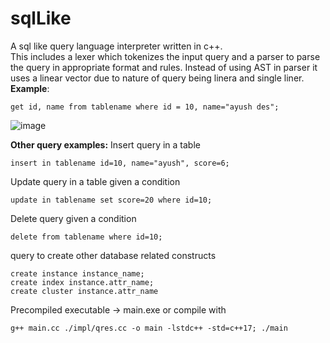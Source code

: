 # sqlLike
A sql like query language interpreter written in c++.<br>
This includes a lexer which tokenizes the input query and a parser to parse the query in appropriate format and rules.
Instead of using AST in parser it uses a linear vector due to nature of query being linera and single liner.<br>
**Example**:
```
get id, name from tablename where id = 10, name="ayush des";
```
![image](https://github.com/ayush18023/sqlLike/assets/80062397/0329ca07-23db-498c-88f4-07b2e0136471)

**Other query examples:**
Insert query in a table
```
insert in tablename id=10, name="ayush", score=6;
```
Update query in a table given a condition
```
update in tablename set score=20 where id=10;
```
Delete query given a condition
```
delete from tablename where id=10;
```
query to create other database related constructs
```
create instance instance_name;
create index instance.attr_name;
create cluster instance.attr_name
```


Precompiled executable -> main.exe or compile with
```
g++ main.cc ./impl/qres.cc -o main -lstdc++ -std=c++17; ./main
```
